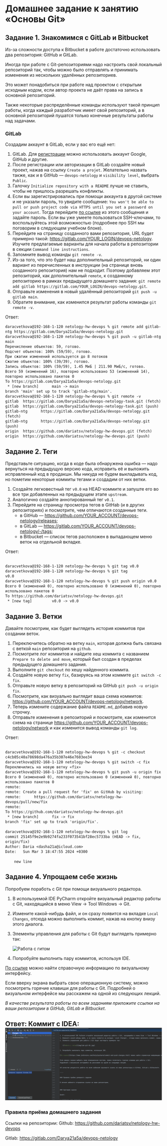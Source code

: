 # Домашнее задание к занятию «Основы Git»

## Задание 1. Знакомимся с GitLab и Bitbucket

Из-за сложности доступа к Bitbucket в работе достаточно использовать два репозитория: GitHub и GitLab.

Иногда при работе с Git-репозиториями надо настроить свой локальный репозиторий так, чтобы можно было
отправлять и принимать изменения из нескольких удалённых репозиториев.

Это может понадобиться при работе над проектом с открытым исходным кодом, если автор проекта не даёт права на запись в основной репозиторий.

Также некоторые распределённые команды используют такой принцип работы, когда каждый разработчик имеет свой репозиторий, а в основной репозиторий пушатся только конечные результаты
работы над задачами.

### GitLab

Создадим аккаунт в GitLab, если у вас его ещё нет:

1. GitLab. Для [регистрации](https://gitlab.com/users/sign_up)  можно использовать аккаунт Google, GitHub и другие.
1. После регистрации или авторизации в GitLab создайте новый проект, нажав на ссылку `Create a projet`.
Желательно назвать также, как и в GitHub — `devops-netology` и `visibility level`, выбрать `Public`.
1. Галочку `Initialize repository with a README` лучше не ставить, чтобы не пришлось разрешать конфликты.
1. Если вы зарегистрировались при помощи аккаунта в другой системе и не указали пароль, то увидите сообщение:
`You won't be able to pull or push project code via HTTPS until you set a password on your account`.
Тогда перейдите [по ссылке](https://gitlab.com/profile/password/edit) из этого сообщения и задайте пароль.
Если вы уже умеете пользоваться SSH-ключами, то воспользуйтесь этой возможностью (подробнее про SSH мы поговорим в следующем учебном блоке).
1. Перейдите на страницу созданного вами репозитория, URL будет примерно такой:
https://gitlab.com/YOUR_LOGIN/devops-netology. Изучите предлагаемые варианты для начала работы в репозитории в секции
`Command line instructions`.
1. Запомните вывод команды `git remote -v`.
1. Из-за того, что это будет наш дополнительный репозиторий, ни один вариант из перечисленных в инструкции (на странице
вновь созданного репозитория) нам не подходит. Поэтому добавляем этот репозиторий, как дополнительный `remote`, к созданному
репозиторию в рамках предыдущего домашнего задания:
`git remote add gitlab https://gitlab.com/YOUR_LOGIN/devops-netology.git`.
1. Отправьте изменения в новый удалённый репозиторий `git push -u gitlab main`.
1. Обратите внимание, как изменился результат работы команды `git remote -v`.


Ответ:
```git
daracvetkova@192-168-1-120 netology-hw-devops % git remote add gitlab-ntg https://gitlab.com/Darya21a5a/devops-netology.git
daracvetkova@192-168-1-120 netology-hw-devops % git push -u gitlab-ntg main
Перечисление объектов: 59, готово.
Подсчет объектов: 100% (59/59), готово.
При сжатии изменений используется до 8 потоков
Сжатие объектов: 100% (39/39), готово.
Запись объектов: 100% (59/59), 1.45 МиБ | 211.90 МиБ/с, готово.
Всего 59 (изменений 16), повторно использовано 53 (изменений 14), повторно использовано пакетов 0
To https://gitlab.com/Darya21a5a/devops-netology.git
 * [new branch]      main -> main
branch 'main' set up to track 'gitlab-ntg/main'.
daracvetkova@192-168-1-120 netology-hw-devops % git remote -v
gitlab  https://gitlab.com/Darya21a5a/devops-netology-task.git (fetch)
gitlab  https://gitlab.com/Darya21a5a/devops-netology-task.git (push)
gitlab-ntg      https://gitlab.com/Darya21a5a/devops-netology.git (fetch)
gitlab-ntg      https://gitlab.com/Darya21a5a/devops-netology.git (push)
origin  https://github.com/dariatsv/netology-hw-devops.git (fetch)
origin  https://github.com/dariatsv/netology-hw-devops.git (push)
```

## Задание 2. Теги

Представьте ситуацию, когда в коде была обнаружена ошибка — надо вернуться на предыдущую версию кода,
исправить её и выложить исправленный код в продакшн. Мы никуда не будем выкладывать код, но пометим некоторые коммиты тегами и создадим от них ветки.

1. Создайте легковестный тег `v0.0` на HEAD-коммите и запуште его во все три добавленных на предыдущем этапе `upstream`.
1. Аналогично создайте аннотированный тег `v0.1`.
1. Перейдите на страницу просмотра тегов в GitHab (и в других репозиториях) и посмотрите, чем отличаются созданные теги.
    * в GitHub — https://github.com/YOUR_ACCOUNT/devops-netology/releases;
    * в GitLab — https://gitlab.com/YOUR_ACCOUNT/devops-netology/-/tags;
    * в Bitbucket — список тегов расположен в выпадающем меню веток на отдельной вкладке.

Ответ:
```git

daracvetkova@192-168-1-120 netology-hw-devops % git tag v0.0
daracvetkova@192-168-1-120 netology-hw-devops % git tag
v0.0
daracvetkova@192-168-1-120 netology-hw-devops % git push origin v0.0
Всего 0 (изменений 0), повторно использовано 0 (изменений 0), повторно использовано пакетов 0
To https://github.com/dariatsv/netology-hw-devops.git
 * [new tag]         v0.0 -> v0.0
```
## Задание 3. Ветки

Давайте посмотрим, как будет выглядеть история коммитов при создании веток.

1. Переключитесь обратно на ветку `main`, которая должна быть связана с веткой `main` репозитория на `github`.
1. Посмотрите лог коммитов и найдите хеш коммита с названием `Prepare to delete and move`, который был создан в пределах предыдущего домашнего задания.
1. Выполните `git checkout` по хешу найденного коммита.
1. Создайте новую ветку `fix`, базируясь на этом коммите `git switch -c fix`.
1. Отправьте новую ветку в репозиторий на GitHub `git push -u origin fix`.
1. Посмотрите, как визуально выглядит ваша схема коммитов: https://github.com/YOUR_ACCOUNT/devops-netology/network.
1. Теперь измените содержание файла `README.md`, добавив новую строчку.
1. Отправьте изменения в репозиторий и посмотрите, как изменится схема на странице https://github.com/YOUR_ACCOUNT/devops-netology/network
и как изменится вывод команды `git log`.

 Ответ:
```git

daracvetkova@192-168-1-120 netology-hw-devops % git -c checkout c4cb05c40a78698da476a35b307e46e7603ee34
daracvetkova@192-168-1-120 netology-hw-devops % git switch -c fix
Переключились на новую ветку «fix»
daracvetkova@192-168-1-120 netology-hw-devops % git push -u origin fix
Всего 0 (изменений 0), повторно использовано 0 (изменений 0), повторно использовано пакетов 0
remote:
remote: Create a pull request for 'fix' on GitHub by visiting:
remote:      https://github.com/dariatsv/netology-hw-devops/pull/new/fix
remote:
To https://github.com/dariatsv/netology-hw-devops.git
 * [new branch]      fix -> fix
branch 'fix' set up to track 'origin/fix'.

daracvetkova@192-168-1-120 netology-hw-devops % git log
commit 25145f9e2e9b9274fa233f073541bf28ec5733ba (HEAD -> fix, origin/fix)
Author: Daria <dasha21a@icloud.com>
Date:   Sun Mar 3 18:47:55 2024 +0300

    new line

```

## Задание 4. Упрощаем себе жизнь

Попробуем поработь с Git при помощи визуального редактора.

1. В используемой IDE PyCharm откройте визуальный редактор работы с Git, находящийся в меню View -> Tool Windows -> Git.
1. Измените какой-нибудь файл, и он сразу появится на вкладке `Local Changes`, отсюда можно выполнить коммит, нажав на кнопку внизу этого диалога.
1. Элементы управления для работы с Git будут выглядеть примерно так:

   ![Работа с гитом](img/ide-git-01.jpg)

1. Попробуйте выполнить пару коммитов, используя IDE.

[По ссылке](https://www.jetbrains.com/help/pycharm/commit-and-push-changes.html) можно найти справочную информацию по визуальному интерфейсу.

Если вверху экрана выбрать свою операционную систему, можно посмотреть горячие клавиши для работы с Git.
Подробней о визуальном интерфейсе мы расскажем на одной из следующих лекций.

*В качестве результата работы по всем заданиям приложите ссылки на ваши репозитории в GitHub, GitLab и Bitbucket*.

Ответ:
Коммит с IDEA:
![тест](img/2.png)
----

### Правила приёма домашнего задания

Ссылки на репозитории:
Github: https://github.com/dariatsv/netology-hw-devops

Gitlab:
https://gitlab.com/Darya21a5a/devops-netology